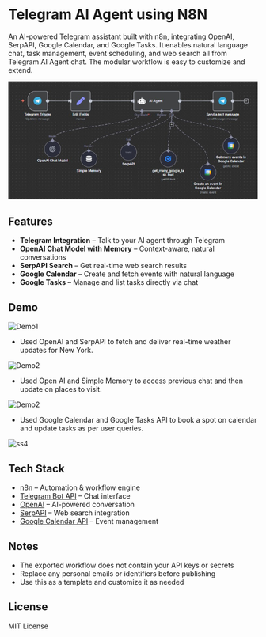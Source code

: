 # Telegram AI Agent using N8N
An AI-powered Telegram assistant built with n8n, integrating OpenAI, SerpAPI, Google Calendar, and Google Tasks. It enables natural language chat, task management, event scheduling, and web search all from Telegram AI Agent chat. The modular workflow is easy to customize and extend.

![Workflow](n8n_telegram_ai_agent_workflow.jpg)

## Features
- **Telegram Integration** – Talk to your AI agent through Telegram  
- **OpenAI Chat Model with Memory** – Context-aware, natural conversations  
- **SerpAPI Search** – Get real-time web search results  
- **Google Calendar** – Create and fetch events with natural language  
- **Google Tasks** – Manage and list tasks directly via chat

## Demo
<img src="https://github.com/user-attachments/assets/8800b8f5-7720-4339-9fe2-a56f2d056825" alt="Demo1" width="300"/>

- Used OpenAI and SerpAPI to fetch and deliver real-time weather updates for New York.

<img src="https://github.com/user-attachments/assets/c3bb3c36-73a4-4162-86d6-46be2fb49a72" alt="Demo2" width="300"/>

- Used Open AI and Simple Memory to access previous chat and then update on places to visit.

<img src="https://github.com/user-attachments/assets/73932af5-6e0c-4dbc-aa92-3cef049808ca" alt="Demo2" width="300"/>

- Used Google Calendar and Google Tasks API to book a spot on calendar and update tasks as per user queries.

![ss4](https://github.com/user-attachments/assets/2881f5ad-3ed3-45fe-b5f0-73f0283b6791)


## Tech Stack
- [n8n](https://n8n.io) – Automation & workflow engine  
- [Telegram Bot API](https://core.telegram.org/bots/api) – Chat interface  
- [OpenAI](https://platform.openai.com/) – AI-powered conversation  
- [SerpAPI](https://serpapi.com/) – Web search integration  
- [Google Calendar API](https://developers.google.com/calendar) – Event management  

## Notes

- The exported workflow does not contain your API keys or secrets
- Replace any personal emails or identifiers before publishing
- Use this as a template and customize it as needed

## License
MIT License
